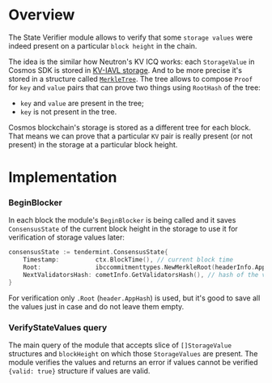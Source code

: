 # Overview

The State Verifier module allows to verify that some `storage values` were indeed present on a particular `block height` in the chain.

The idea is the similar how Neutron's KV ICQ works: each `StorageValue` in Cosmos SDK is stored in [KV-IAVL storage](https://github.com/cosmos/iavl).
And to be more precise it's stored in a structure called [`MerkleTree`](https://github.com/cosmos/cosmos-sdk/blob/ae77f0080a724b159233bd9b289b2e91c0de21b5/docs/interfaces/lite/specification.md).
The tree allows to compose `Proof` for `key` and `value` pairs that can prove two things using `RootHash` of the tree:
* `key` and `value` are present in the tree;
* `key` is not present in the tree.

Cosmos blockchain's storage is stored as a different tree for each block.
That means we can prove that a particular `KV` pair is really present (or not present) in the storage at a particular block height.

# Implementation

### BeginBlocker
In each block the module's `BeginBlocker` is being called and it saves `ConsensusState` of the current block height in the storage to use it for verification of storage values later:

```go
consensusState := tendermint.ConsensusState{
    Timestamp:          ctx.BlockTime(), // current block time
    Root:               ibccommitmenttypes.NewMerkleRoot(headerInfo.AppHash), // .AppHash for the previous block
    NextValidatorsHash: cometInfo.GetValidatorsHash(), // hash of the validator set for the next block
}
```

For verification only `.Root` (`header.AppHash`) is used, but it's good to save all the values just in case and do not leave them empty.

### VerifyStateValues query
The main query of the module that accepts slice of `[]StorageValue` structures and `blockHeight` on which those `StorageValues` are present.
The module verifies the values and returns an error if values cannot be verified `{valid: true}` structure if values are valid.